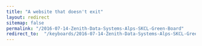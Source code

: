 ```yaml
---
title: "A website that doesn't exit"
layout: redirect
sitemap: false
permalink: "/2016-07-14-Zenith-Data-Systems-Alps-SKCL-Green-Board"
redirect_to:  "/keyboards/2016-07-14-Zenith-Data-Systems-Alps-SKCL-Green-Board"
---
```

